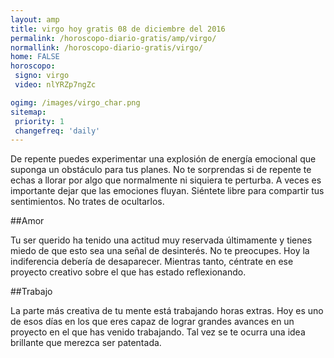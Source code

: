 ```yaml
---
layout: amp
title: virgo hoy gratis 08 de diciembre del 2016 
permalink: /horoscopo-diario-gratis/amp/virgo/
normallink: /horoscopo-diario-gratis/virgo/
home: FALSE
horoscopo:
 signo: virgo
 video: nlYRZp7ngZc

ogimg: /images/virgo_char.png
sitemap:
 priority: 1
 changefreq: 'daily'
---
```



De repente puedes experimentar una explosión de energía emocional que suponga un obstáculo para tus planes. No te sorprendas si de repente te echas a llorar por algo que normalmente ni siquiera te perturba. A veces es importante dejar que las emociones fluyan. Siéntete libre para compartir tus sentimientos. No trates de ocultarlos.

##Amor

Tu ser querido ha tenido una actitud muy reservada últimamente y tienes miedo de que esto sea una señal de desinterés. No te preocupes. Hoy la indiferencia debería de desaparecer. Mientras tanto, céntrate en ese proyecto creativo sobre el que has estado reflexionando.

##Trabajo

La parte más creativa de tu mente está trabajando horas extras. Hoy es uno de esos días en los que eres capaz de lograr grandes avances en un proyecto en el que has venido trabajando. Tal vez se te ocurra una idea brillante que merezca ser patentada.
